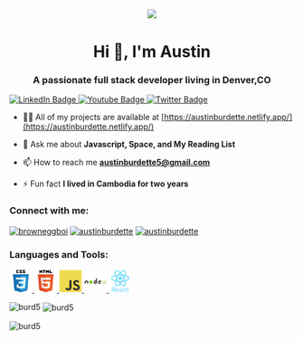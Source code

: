 <div id="header" align="center">
  <img src="https://media.giphy.com/media/M9gbBd9nbDrOTu1Mqx/giphy.gif" width="100"/>
</div>
<h1 align="center">Hi 👋, I'm Austin</h1>
<h3 align="center">A passionate full stack developer living in Denver,CO</h3>

<div id="badges">
  <a href="https://www.linkedin.com/in/austin-burdette-a7a4a6100/">
    <img src="https://img.shields.io/badge/LinkedIn-blue?style=for-the-badge&logo=linkedin&logoColor=white" alt="LinkedIn Badge"/>
  </a>
  <a href="your-youtube-URL">
    <img src="https://img.shields.io/badge/YouTube-red?style=for-the-badge&logo=youtube&logoColor=white" alt="Youtube Badge"/>
  </a>
  <a href="https://twitter.com/brownEggBoi">
    <img src="https://img.shields.io/badge/Twitter-blue?style=for-the-badge&logo=twitter&logoColor=white" alt="Twitter Badge"/>
  </a>
</div>


- 👨‍💻 All of my projects are available at [https://austinburdette.netlify.app/](https://austinburdette.netlify.app/)

- 💬 Ask me about **Javascript, Space, and My Reading List**

- 📫 How to reach me **austinburdette5@gmail.com**

- ⚡ Fun fact **I lived in Cambodia for two years**

<h3 align="left">Connect with me:</h3>
<p align="left">
<a href="https://twitter.com/browneggboi" target="blank"><img align="center" src="https://raw.githubusercontent.com/rahuldkjain/github-profile-readme-generator/master/src/images/icons/Social/twitter.svg" alt="browneggboi" height="30" width="40" /></a>
<a href="https://linkedin.com/in/austinburdette" target="blank"><img align="center" src="https://raw.githubusercontent.com/rahuldkjain/github-profile-readme-generator/master/src/images/icons/Social/linked-in-alt.svg" alt="austinburdette" height="30" width="40" /></a>
<a href="https://fb.com/austinburdette" target="blank"><img align="center" src="https://raw.githubusercontent.com/rahuldkjain/github-profile-readme-generator/master/src/images/icons/Social/facebook.svg" alt="austinburdette" height="30" width="40" /></a>
</p>

<h3 align="left">Languages and Tools:</h3>
<p align="left"> <a href="https://www.w3schools.com/css/" target="_blank" rel="noreferrer"> <img src="https://raw.githubusercontent.com/devicons/devicon/master/icons/css3/css3-original-wordmark.svg" alt="css3" width="40" height="40"/> </a> <a href="https://www.w3.org/html/" target="_blank" rel="noreferrer"> <img src="https://raw.githubusercontent.com/devicons/devicon/master/icons/html5/html5-original-wordmark.svg" alt="html5" width="40" height="40"/> </a> <a href="https://developer.mozilla.org/en-US/docs/Web/JavaScript" target="_blank" rel="noreferrer"> <img src="https://raw.githubusercontent.com/devicons/devicon/master/icons/javascript/javascript-original.svg" alt="javascript" width="40" height="40"/> </a> <a href="https://nodejs.org" target="_blank" rel="noreferrer"> <img src="https://raw.githubusercontent.com/devicons/devicon/master/icons/nodejs/nodejs-original-wordmark.svg" alt="nodejs" width="40" height="40"/> </a> <a href="https://reactjs.org/" target="_blank" rel="noreferrer"> <img src="https://raw.githubusercontent.com/devicons/devicon/master/icons/react/react-original-wordmark.svg" alt="react" width="40" height="40"/> </a> </p>

<p><img align="left" src="https://github-readme-stats.vercel.app/api/top-langs?username=burd5&show_icons=true&locale=en&layout=compact" alt="burd5" /></p>

<p>&nbsp;<img align="center" src="https://github-readme-stats.vercel.app/api?username=burd5&show_icons=true&locale=en" alt="burd5" /></p>

<p><img align="center" src="https://github-readme-streak-stats.herokuapp.com/?user=burd5&" alt="burd5" /></p>
